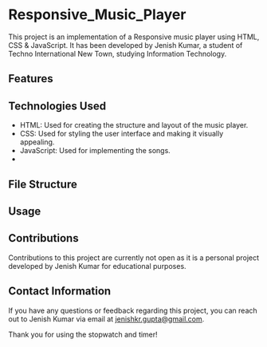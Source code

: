 # Responsive_Music_Player

This project is an implementation of a Responsive music player using HTML, CSS & JavaScript. It has been developed by Jenish Kumar, a student of Techno International New Town, studying Information Technology.

## Features






## Technologies Used

- HTML: Used for creating the structure and layout of the music player.
- CSS: Used for styling the user interface and making it visually appealing.
- JavaScript: Used for implementing the songs.
- 

## File Structure
## Usage


## Contributions

Contributions to this project are currently not open as it is a personal project developed by Jenish Kumar for educational purposes.

## Contact Information

If you have any questions or feedback regarding this project, you can reach out to Jenish Kumar via email at [jenishkr.gupta@gmail.com](mailto:jenishkr.gupta@gmail.com).

Thank you for using the stopwatch and timer!
